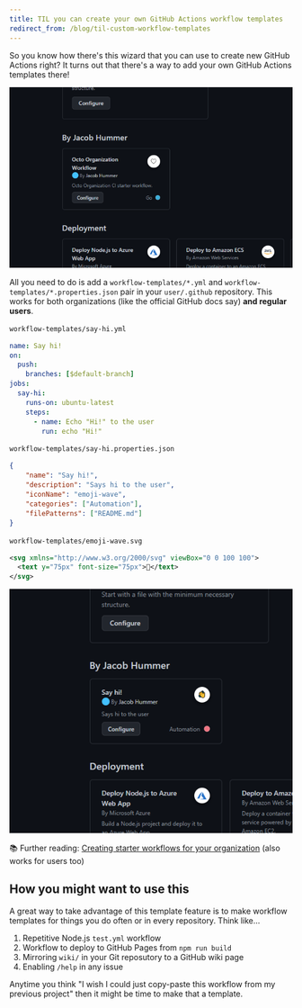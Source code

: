 ```yaml
---
title: TIL you can create your own GitHub Actions workflow templates
redirect_from: /blog/til-custom-workflow-templates
---
```


So you know how there's this wizard that you can use to create new GitHub Actions right? It turns out that there's a way to add your own GitHub Actions templates there!

![](/uploads/2023-01-07-001.png)

All you need to do is add a `workflow-templates/*.yml` and `workflow-templates/*.properties.json` pair in your `user/.github` repository. This works for both organizations (like the official GitHub docs say) **and regular users**.

<div><code>workflow-templates/say-hi.yml</code></div>

```yml
name: Say hi!
on:
  push:
    branches: [$default-branch]
jobs:
  say-hi:
    runs-on: ubuntu-latest
    steps:
      - name: Echo "Hi!" to the user
        run: echo "Hi!"
```

<div><code>workflow-templates/say-hi.properties.json</code></div>

```json
{
    "name": "Say hi!",
    "description": "Says hi to the user",
    "iconName": "emoji-wave",
    "categories": ["Automation"],
    "filePatterns": ["README.md"]
}
```

<div><code>workflow-templates/emoji-wave.svg</code></div>

```svg
<svg xmlns="http://www.w3.org/2000/svg" viewBox="0 0 100 100">
  <text y="75px" font-size="75px">👋</text>
</svg>
```

![](/uploads/2023-01-07-002.png)

📚 Further reading: [Creating starter workflows for your organization](https://docs.github.com/en/actions/using-workflows/creating-starter-workflows-for-your-organization) (also works for users too)

## How you might want to use this

A great way to take advantage of this template feature is to make workflow templates for things you do often or in every repository. Think like...

1. Repetitive Node.js `test.yml` workflow
2. Workflow to deploy to GitHub Pages from `npm run build`
3. Mirroring `wiki/` in your Git reposutory to a GitHub wiki page
4. Enabling `/help` in any issue

Anytime you think "I wish I could just copy-paste this workflow from my previous project" then it might be time to make that a template.
